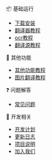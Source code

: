 
📦 基础运行
- [下载安装](/4.0/basic/start)
- [翻译器教程](/4.0/basic/dangotranslator)
- [ocr教程](/4.0/basic/ocr)
- [翻译源教程](/4.0/basic/translate)


🍭 其他功能
- [其他功能教程](/4.0/basic/else)
- [图片翻译教程](/4.0/basic/manga)

❓ 问题解答
- [常见问题](/4.0/FAQ/faq)

🐛 开发相关
- [开发计划](/4.0/develop/plan)
- [更新日志](/4.0/develop/changelog)
- [项目说明](/4.0/develop/technology)
- [加入我们](/4.0/develop/joinus)

